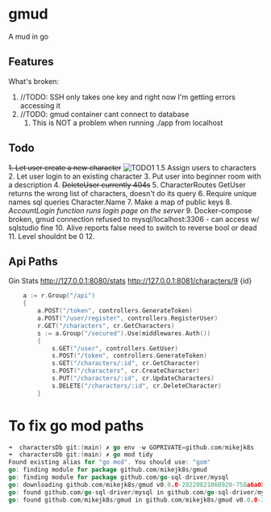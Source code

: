 # gmud

A mud in go

## Features

What's broken:
1. //TODO: SSH only takes one key and right now I'm getting errors accessing it
2. //TODO: gmud container cant connect to database
   1. This is NOT a problem when running ./app from localhost

## Todo

~~1. Let user create a new character~~ ![TODO1](https://media4.giphy.com/media/DtcIXipywWrSlvXPrp/giphy.gif?cid=790b76115f4a0964390d82e9bc76ed9bd151e5d2ee43f9a3&rid=giphy.gif&ct=g)
1.5 Assign users to characters
2. Let user login to an existing character
3. Put user into beginner room with a description
4. ~~DeleteUser currently 404s~~
5. CharacterRoutes GetUser returns the wrong list of characters, doesn't do its query
6. Require unique names sql queries Character.Name
7. Make a map of public keys
8. *AccountLogin function runs login page on the server*
9. Docker-compose broken, gmud connection refused to mysql/localhost:3306 - can access w/ sqlstudio fine
10. Alive reports false need to switch to reverse bool or dead
11. Level shouldnt be 0
12.


## Api Paths

Gin Stats http://127.0.0.1:8080/stats
http://127.0.0.1:8081/characters/9 {id}

``` go
	a := r.Group("/api")
	{
		a.POST("/token", controllers.GenerateToken)
		a.POST("/user/register", controllers.RegisterUser)
		r.GET("/characters", cr.GetCharacters)
		s := a.Group("/secured").Use(middlewares.Auth())
		{
			s.GET("/user", controllers.GetUser)
			s.POST("/token", controllers.GenerateToken)
			s.GET("/characters/:id", cr.GetCharacter)
			s.POST("/characters", cr.CreateCharacter)
			s.PUT("/characters/:id", cr.UpdateCharacters)
			s.DELETE("/characters/:id", cr.DeleteCharacter)
		}
```



# To fix go mod  paths

```go
➜  charactersDb git:(main) ✗ go env -w GOPRIVATE=github.com/mikejk8s
➜  charactersDb git:(main) ✗ go mod tidy
Found existing alias for "go mod". You should use: "gom"
go: finding module for package github.com/mikejk8s/gmud
go: finding module for package github.com/go-sql-driver/mysql
go: downloading github.com/mikejk8s/gmud v0.0.0-20220821060920-758a6a03bc00
go: found github.com/go-sql-driver/mysql in github.com/go-sql-driver/mysql v1.6.0
go: found github.com/mikejk8s/gmud in github.com/mikejk8s/gmud v0.0.0-20220821060920-758a6a03bc00
```
